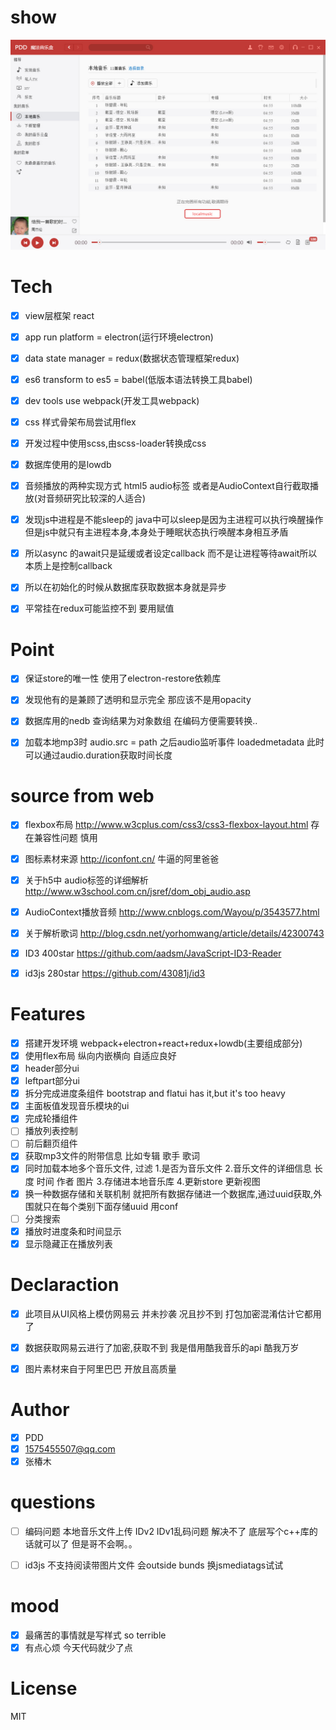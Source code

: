 # show
![img](./public/img/wangyiyun1.jpg)



# Tech
- [x] view层框架 react
- [x] app run platform = electron(运行环境electron)
- [x] data state manager = redux(数据状态管理框架redux)
- [x] es6 transform to es5 = babel(低版本语法转换工具babel)
- [x] dev tools use webpack(开发工具webpack)
- [x] css 样式骨架布局尝试用flex
- [x] 开发过程中使用scss,由scss-loader转换成css
- [x] 数据库使用的是lowdb
- [x] 音频播放的两种实现方式 html5 audio标签   或者是AudioContext自行截取播放(对音频研究比较深的人适合)
- [x] 发现js中进程是不能sleep的    java中可以sleep是因为主进程可以执行唤醒操作  但是js中就只有主进程本身,本身处于睡眠状态执行唤醒本身相互矛盾
- [x] 所以async 的await只是延缓或者设定callback  而不是让进程等待await所以本质上是控制callback
- [x] 所以在初始化的时候从数据库获取数据本身就是异步
- [x] 平常挂在redux可能监控不到  要用赋值


# Point
- [x] 保证store的唯一性  使用了electron-restore依赖库
- [x] 发现他有的是兼顾了透明和显示完全  那应该不是用opacity
- [x] 数据库用的nedb  查询结果为对象数组  在编码方便需要转换..
- [x] 加载本地mp3时 audio.src = path  之后audio监听事件 loadedmetadata 此时可以通过audio.duration获取时间长度




# source from web
- [x] flexbox布局 http://www.w3cplus.com/css3/css3-flexbox-layout.html  存在兼容性问题 慎用
- [x] 图标素材来源   http://iconfont.cn/  牛逼的阿里爸爸
- [x] 关于h5中 audio标签的详细解析  http://www.w3school.com.cn/jsref/dom_obj_audio.asp
- [x] AudioContext播放音频  http://www.cnblogs.com/Wayou/p/3543577.html
- [x] 关于解析歌词   http://blog.csdn.net/yorhomwang/article/details/42300743
- [x] ID3 400star https://github.com/aadsm/JavaScript-ID3-Reader
- [x] id3js 280star https://github.com/43081j/id3


# Features
- [x] 搭建开发环境 webpack+electron+react+redux+lowdb(主要组成部分)
- [x] 使用flex布局 纵向内嵌横向  自适应良好
- [x] header部分ui
- [x] leftpart部分ui
- [x] 拆分完成进度条组件  bootstrap and flatui has it,but it's too heavy
- [x] 主面板值发现音乐模块的ui
- [x] 完成轮播组件
- [ ] 播放列表控制
- [ ] 前后翻页组件
- [x] 获取mp3文件的附带信息  比如专辑  歌手 歌词
- [x] 同时加载本地多个音乐文件,  过滤  1.是否为音乐文件  2.音乐文件的详细信息 长度 时间 作者 图片  3.存储进本地音乐库 4.更新store  更新视图
- [x] 换一种数据存储和关联机制  就把所有数据存储进一个数据库,通过uuid获取,外围就只在每个类别下面存储uuid  用conf
- [ ] 分类搜索
- [x] 播放时进度条和时间显示   
- [x] 显示隐藏正在播放列表

# Declaraction 
- [x] 此项目从UI风格上模仿网易云  并未抄袭  况且抄不到  打包加密混淆估计它都用了  
- [x] 数据获取网易云进行了加密,获取不到  我是借用酷我音乐的api  酷我万岁
- [x] 图片素材来自于阿里巴巴  开放且高质量




# Author
- [x] PDD
- [x] 1575455507@qq.com
- [x] 张椿木

# questions
- [ ] 编码问题  本地音乐文件上传  IDv2  IDv1乱码问题  解决不了  底层写个c++库的话就可以了 但是哥不会啊。。
- [ ] id3js 不支持阅读带图片文件  会outside bunds    换jsmediatags试试


# mood
- [x] 最痛苦的事情就是写样式   so terrible
- [x] 有点心烦 今天代码就少了点

# License
  MIT 

